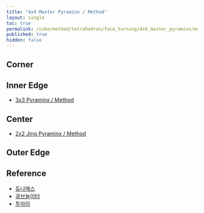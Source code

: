 ```yaml
---
title: "4x4 Master Pyraminx / Method"
layout: single
toc: true
permalink: /cube/method/tetrahedron/face_turning/4x4_master_pyraminx/method
published: true
hidden: false
---
```


<head>
  <base target="_blank">
</head>



## Corner



## Inner Edge

- [3x3 Pyraminx / Method](/cube/method/tetrahedron/face_turning/3x3_pyraminx/method)



## Center

- [2x2 Jing Pyraminx / Method](/cube/method/tetrahedron/face_turning/2x2_jing_pyraminx/method)



## Outer Edge



## Reference

- [듀나메스](https://youtu.be/7_c3Tq3HXXw)
- [큐브놀이터](https://youtu.be/_8BFbOnrjPg)
- [투마이](https://youtu.be/i1o5SqqKBlg)
